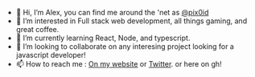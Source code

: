 - 👋 Hi, I’m Alex, you can find me around the 'net as [@pix0id](twitter.com/pix0id)
- 👀 I’m interested in Full stack web development, all things gaming, and great coffee.
- 🌱 I’m currently learning React, Node, and typescript.
- 💞️ I’m looking to collaborate on any interesing project looking for a javascript developer!
- 📫 How to reach me : [On my website](https://www.alexsollman.dev) or [Twitter](twitter.com/pix0id). or here on gh!
